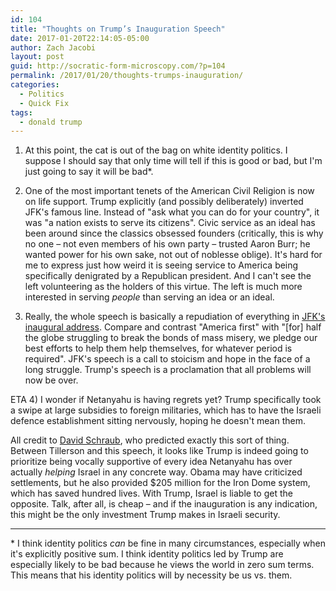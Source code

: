 ```yaml
---
id: 104
title: "Thoughts on Trump’s Inauguration Speech"
date: 2017-01-20T22:14:05-05:00
author: Zach Jacobi
layout: post
guid: http://socratic-form-microscopy.com/?p=104
permalink: /2017/01/20/thoughts-trumps-inauguration/
categories:
  - Politics
  - Quick Fix
tags:
  - donald trump
---
```


1. At this point, the cat is out of the bag on white identity politics. I suppose I should say that only time will tell if this is good or bad, but I'm just going to say it will be bad\*.

<!--more-->

2. One of the most important tenets of the American Civil Religion is now on life support. Trump explicitly (and possibly deliberately) inverted JFK's famous line. Instead of "ask what you can do for your country", it was "a nation exists to serve its citizens". Civic service as an ideal has been around since the classics obsessed founders (critically, this is why no one – not even members of his own party – trusted Aaron Burr; he wanted power for his own sake, not out of noblesse oblige). It's hard for me to express just how weird it is seeing service to America being specifically denigrated by a Republican president. And I can't see the left volunteering as the holders of this virtue. The left is much more interested in serving <em>people</em> than serving an idea or an ideal.

3. Really, the whole speech is basically a repudiation of everything in <a href="https://www.jfklibrary.org/Research/Research-Aids/Ready-Reference/JFK-Quotations/Inaugural-Address.aspx">JFK's inaugural address</a>. Compare and contrast "America first" with "[for] half the globe struggling to break the bonds of mass misery, we pledge our best efforts to help them help themselves, for whatever period is required". JFK's speech is a call to stoicism and hope in the face of a long struggle. Trump's speech is a proclamation that all problems will now be over.

ETA
4) I wonder if Netanyahu is having regrets yet? Trump specifically took a swipe at large subsidies to foreign militaries, which has to have the Israeli defence establishment sitting nervously, hoping he doesn't mean them.

All credit to <a href="http://dsadevil.blogspot.ca/2016/12/needing-true-friend-in-white-house-part.html">David Schraub</a>, who predicted exactly this sort of thing. Between Tillerson and this speech, it looks like Trump is indeed going to prioritize being vocally supportive of every idea Netanyahu has over actually <em>helping</em> Israel in any concrete way. Obama may have criticized settlements, but he also provided $205 million for the Iron Dome system, which has saved hundred lives. With Trump, Israel is liable to get the opposite. Talk, after all, is cheap – and if the inauguration is any indication, this might be the only investment Trump makes in Israeli security.

---

\* I think identity politics <em>can</em> be fine in many circumstances, especially when it's explicitly positive sum. I think identity politics led by Trump are especially likely to be bad because he views the world in zero sum terms. This means that his identity politics will by necessity be us vs. them.
